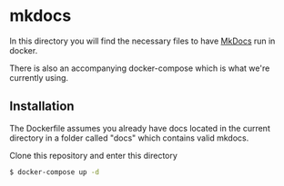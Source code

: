 # mkdocs

In this directory you will find the necessary files to have [MkDocs](https://www.mkdocs.org/) run in docker.

There is also an accompanying docker-compose which is what we're currently using.

## Installation

The Dockerfile assumes you already have docs located in the current directory in a folder called "docs" which contains valid mkdocs. 

Clone this repository and enter this directory

```bash
$ docker-compose up -d
```
